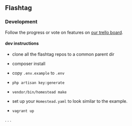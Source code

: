 ## Flashtag

### Development

Follow the progress or vote on features on [our trello board](https://trello.com/b/KWzDShYs/flashtag).

#### dev instructions

 - clone all the flashtag repos to a common parent dir
 
 - composer install
 
 - copy `.env.example` to `.env`
 
 - `php artisan key:generate`

 - `vendor/bin/homestead make`

 - set up your `Homestead.yaml` to look similar to the example.

 - `vagrant up`
 
 . . .
 